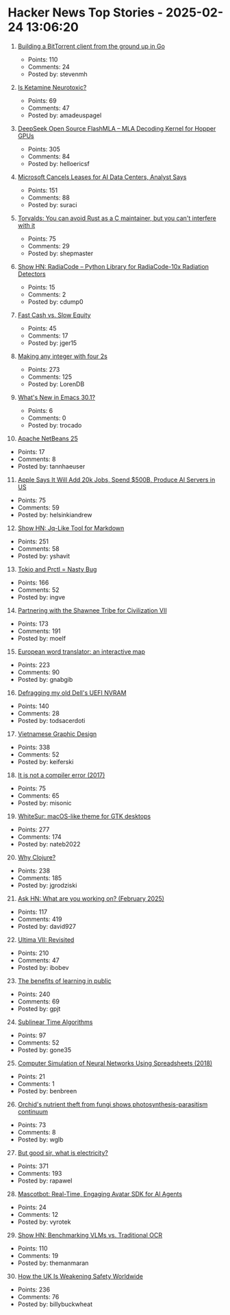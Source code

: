 # Hacker News Top Stories - 2025-02-24 13:06:20

1. [Building a BitTorrent client from the ground up in Go](https://blog.jse.li/posts/torrent/)
   - Points: 110
   - Comments: 24
   - Posted by: stevenmh

2. [Is Ketamine Neurotoxic?](https://desmolysium.com/ketamineneurotoxic/)
   - Points: 69
   - Comments: 47
   - Posted by: amadeuspagel

3. [DeepSeek Open Source FlashMLA – MLA Decoding Kernel for Hopper GPUs](https://github.com/deepseek-ai/FlashMLA)
   - Points: 305
   - Comments: 84
   - Posted by: helloericsf

4. [Microsoft Cancels Leases for AI Data Centers, Analyst Says](https://www.bloomberg.com/news/articles/2025-02-24/microsoft-cancels-leases-for-ai-data-centers-analyst-says)
   - Points: 151
   - Comments: 88
   - Posted by: suraci

5. [Torvalds: You can avoid Rust as a C maintainer, but you can't interfere with it](https://arstechnica.com/gadgets/2025/02/linux-leaders-pave-a-path-for-rust-in-kernel-while-supporting-c-veterans/)
   - Points: 75
   - Comments: 29
   - Posted by: shepmaster

6. [Show HN: RadiaCode – Python Library for RadiaCode-10x Radiation Detectors](https://github.com/cdump/radiacode)
   - Points: 15
   - Comments: 2
   - Posted by: cdump0

7. [Fast Cash vs. Slow Equity](https://blog.nateliason.com/p/fast-cash-slow-equity)
   - Points: 45
   - Comments: 17
   - Posted by: jger15

8. [Making any integer with four 2s](https://eli.thegreenplace.net/2025/making-any-integer-with-four-2s/)
   - Points: 273
   - Comments: 125
   - Posted by: LorenDB

9. [What's New in Emacs 30.1?](https://www.masteringemacs.org/article/whats-new-in-emacs-301)
   - Points: 6
   - Comments: 0
   - Posted by: trocado

10. [Apache NetBeans 25](https://github.com/apache/netbeans/releases/tag/25)
   - Points: 17
   - Comments: 8
   - Posted by: tannhaeuser

11. [Apple Says It Will Add 20k Jobs, Spend $500B, Produce AI Servers in US](https://www.bloomberg.com/news/articles/2025-02-24/apple-says-it-will-add-20-000-jobs-spend-500-billion-produce-ai-servers-in-us)
   - Points: 75
   - Comments: 59
   - Posted by: helsinkiandrew

12. [Show HN: Jq-Like Tool for Markdown](https://github.com/yshavit/mdq)
   - Points: 251
   - Comments: 58
   - Posted by: yshavit

13. [Tokio and Prctl = Nasty Bug](https://kobzol.github.io/rust/2025/02/23/tokio-plus-prctl-equals-nasty-bug.html)
   - Points: 166
   - Comments: 52
   - Posted by: ingve

14. [Partnering with the Shawnee Tribe for Civilization VII](https://civilization.2k.com/civ-vii/news/civilization-vii-shawnee-tribe-partnership/)
   - Points: 173
   - Comments: 191
   - Posted by: moelf

15. [European word translator: an interactive map](https://ukdataexplorer.com/european-translator/)
   - Points: 223
   - Comments: 90
   - Posted by: gnabgib

16. [Defragging my old Dell's UEFI NVRAM](https://artemis.sh/2025/02/22/uefi-nvram-defrag.html)
   - Points: 140
   - Comments: 28
   - Posted by: todsacerdoti

17. [Vietnamese Graphic Design](https://vietgd.com/)
   - Points: 338
   - Comments: 52
   - Posted by: keiferski

18. [It is not a compiler error (2017)](https://blog.plover.com/2017/11/12/)
   - Points: 75
   - Comments: 65
   - Posted by: misonic

19. [WhiteSur: macOS-like theme for GTK desktops](https://github.com/vinceliuice/WhiteSur-gtk-theme)
   - Points: 277
   - Comments: 174
   - Posted by: nateb2022

20. [Why Clojure?](https://gaiwan.co/blog/why-clojure/)
   - Points: 238
   - Comments: 185
   - Posted by: jgrodziski

21. [Ask HN: What are you working on? (February 2025)](undefined)
   - Points: 117
   - Comments: 419
   - Posted by: david927

22. [Ultima VII: Revisited](https://www.u7revisited.com/)
   - Points: 210
   - Comments: 47
   - Posted by: ibobev

23. [The benefits of learning in public](https://www.gilesthomas.com/2025/02/20250223-til-deep-dive-posts)
   - Points: 240
   - Comments: 69
   - Posted by: gpjt

24. [Sublinear Time Algorithms](https://people.csail.mit.edu/ronitt/sublinear.html)
   - Points: 97
   - Comments: 52
   - Posted by: gone35

25. [Computer Simulation of Neural Networks Using Spreadsheets (2018)](https://arxiv.org/abs/1807.00018)
   - Points: 21
   - Comments: 1
   - Posted by: benbreen

26. [Orchid's nutrient theft from fungi shows photosynthesis-parasitism continuum](https://phys.org/news/2025-02-orchid-nutrient-theft-fungi-photosynthesis.html)
   - Points: 73
   - Comments: 8
   - Posted by: wglb

27. [But good sir, what is electricity?](https://lcamtuf.substack.com/p/but-good-sir-what-is-electricity)
   - Points: 371
   - Comments: 193
   - Posted by: rapawel

28. [Mascotbot: Real-Time, Engaging Avatar SDK for Al Agents](https://www.mascot.bot/)
   - Points: 24
   - Comments: 12
   - Posted by: vyrotek

29. [Show HN: Benchmarking VLMs vs. Traditional OCR](https://getomni.ai/ocr-benchmark)
   - Points: 110
   - Comments: 19
   - Posted by: themanmaran

30. [How the UK Is Weakening Safety Worldwide](https://blog.thenewoil.org/how-the-uk-is-weakening-safety-worldwide)
   - Points: 236
   - Comments: 76
   - Posted by: billybuckwheat

